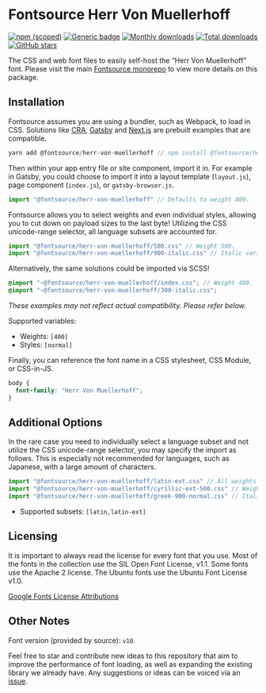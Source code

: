 # Fontsource Herr Von Muellerhoff

[![npm (scoped)](https://img.shields.io/npm/v/@fontsource/herr-von-muellerhoff?color=brightgreen)](https://www.npmjs.com/package/@fontsource/herr-von-muellerhoff) [![Generic badge](https://img.shields.io/badge/fontsource-passing-brightgreen)](https://github.com/fontsource/fontsource) [![Monthly downloads](https://badgen.net/npm/dm/@fontsource/herr-von-muellerhoff)](https://github.com/fontsource/fontsource) [![Total downloads](https://badgen.net/npm/dt/@fontsource/herr-von-muellerhoff)](https://github.com/fontsource/fontsource) [![GitHub stars](https://img.shields.io/github/stars/fontsource/fontsource.svg?style=social&label=Star)](https://github.com/fontsource/fontsource/stargazers)

The CSS and web font files to easily self-host the “Herr Von Muellerhoff” font. Please visit the main [Fontsource monorepo](https://github.com/fontsource/fontsource) to view more details on this package.

## Installation

Fontsource assumes you are using a bundler, such as Webpack, to load in CSS. Solutions like [CRA](https://create-react-app.dev/), [Gatsby](https://www.gatsbyjs.org/) and [Next.js](https://nextjs.org/) are prebuilt examples that are compatible.

```javascript
yarn add @fontsource/herr-von-muellerhoff // npm install @fontsource/herr-von-muellerhoff
```

Then within your app entry file or site component, import it in. For example in Gatsby, you could choose to import it into a layout template (`layout.js`), page component (`index.js`), or `gatsby-browser.js`.

```javascript
import "@fontsource/herr-von-muellerhoff" // Defaults to weight 400.
```

Fontsource allows you to select weights and even individual styles, allowing you to cut down on payload sizes to the last byte! Utilizing the CSS unicode-range selector, all language subsets are accounted for.

```javascript
import "@fontsource/herr-von-muellerhoff/500.css" // Weight 500.
import "@fontsource/herr-von-muellerhoff/900-italic.css" // Italic variant.
```

Alternatively, the same solutions could be imported via SCSS!

```scss
@import "~@fontsource/herr-von-muellerhoff/index.css"; // Weight 400.
@import "~@fontsource/herr-von-muellerhoff/300-italic.css";
```

_These examples may not reflect actual compatibility. Please refer below._

Supported variables:

- Weights: `[400]`
- Styles: `[normal]`

Finally, you can reference the font name in a CSS stylesheet, CSS Module, or CSS-in-JS.

```css
body {
  font-family: "Herr Von Muellerhoff";
}
```

## Additional Options

In the rare case you need to individually select a language subset and not utilize the CSS unicode-range selector, you may specify the import as follows. This is especially not recommended for languages, such as Japanese, with a large amount of characters.

```javascript
import "@fontsource/herr-von-muellerhoff/latin-ext.css" // All weights with normal style included.
import "@fontsource/herr-von-muellerhoff/cyrillic-ext-500.css" // Weight 500 with normal style.
import "@fontsource/herr-von-muellerhoff/greek-900-normal.css" // Italic variant.
```

- Supported subsets: `[latin,latin-ext]`

## Licensing

It is important to always read the license for every font that you use.
Most of the fonts in the collection use the SIL Open Font License, v1.1. Some fonts use the Apache 2 license. The Ubuntu fonts use the Ubuntu Font License v1.0.

[Google Fonts License Attributions](https://fonts.google.com/attribution)

## Other Notes

Font version (provided by source): `v10`.

Feel free to star and contribute new ideas to this repository that aim to improve the performance of font loading, as well as expanding the existing library we already have. Any suggestions or ideas can be voiced via an [issue](https://github.com/fontsource/fontsource/issues).
